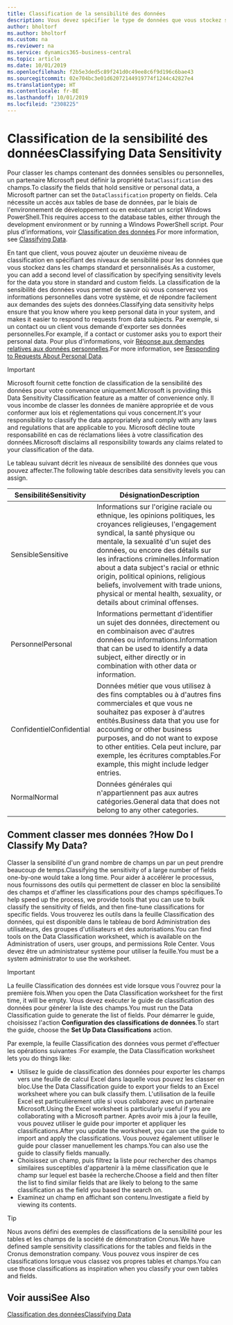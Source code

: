 ```yaml
---
title: Classification de la sensibilité des données
description: Vous devez spécifier le type de données que vous stockez sur les personnes afin de pouvoir répondre aux demandes des sujets des données.
author: bholtorf
ms.author: bholtorf
ms.custom: na
ms.reviewer: na
ms.service: dynamics365-business-central
ms.topic: article
ms.date: 10/01/2019
ms.openlocfilehash: f2b5e3ded5c89f241d0c49ee8c6f9d196c6bae43
ms.sourcegitcommit: 02e704bc3e01d62072144919774f1244c42827e4
ms.translationtype: HT
ms.contentlocale: fr-BE
ms.lasthandoff: 10/01/2019
ms.locfileid: "2308225"
---
```

# <a name="classifying-data-sensitivity"></a><span data-ttu-id="24a17-103">Classification de la sensibilité des données</span><span class="sxs-lookup"><span data-stu-id="24a17-103">Classifying Data Sensitivity</span></span>
<span data-ttu-id="24a17-104">Pour classer les champs contenant des données sensibles ou personnelles, un partenaire Microsoft peut définir la propriété ```DataClassification``` des champs.</span><span class="sxs-lookup"><span data-stu-id="24a17-104">To classify the fields that hold sensitive or personal data, a Microsoft partner can set the ```DataClassification``` property on fields.</span></span> <span data-ttu-id="24a17-105">Cela nécessite un accès aux tables de base de données, par le biais de l'environnement de développement ou en exécutant un script Windows PowerShell.</span><span class="sxs-lookup"><span data-stu-id="24a17-105">This requires access to the database tables, either through the development environment or by running a Windows PowerShell script.</span></span> <span data-ttu-id="24a17-106">Pour plus d'informations, voir [Classification des données](https://docs.microsoft.com/en-us/dynamics-nav/classifying-data).</span><span class="sxs-lookup"><span data-stu-id="24a17-106">For more information, see [Classifying Data](https://docs.microsoft.com/en-us/dynamics-nav/classifying-data).</span></span>  

<span data-ttu-id="24a17-107">En tant que client, vous pouvez ajouter un deuxième niveau de classification en spécifiant des niveaux de sensibilité pour les données que vous stockez dans les champs standard et personnalisés.</span><span class="sxs-lookup"><span data-stu-id="24a17-107">As a customer, you can add a second level of classification by specifying sensitivity levels for the data you store in standard and custom fields.</span></span> <span data-ttu-id="24a17-108">La classification de la sensibilité des données vous permet de savoir où vous conservez vos informations personnelles dans votre système, et de répondre facilement aux demandes des sujets des données.</span><span class="sxs-lookup"><span data-stu-id="24a17-108">Classifying data sensitivity helps ensure that you know where you keep personal data in your system, and makes it easier to respond to requests from data subjects.</span></span> <span data-ttu-id="24a17-109">Par exemple, si un contact ou un client vous demande d'exporter ses données personnelles.</span><span class="sxs-lookup"><span data-stu-id="24a17-109">For example, if a contact or customer asks you to export their personal data.</span></span> <span data-ttu-id="24a17-110">Pour plus d'informations, voir [Réponse aux demandes relatives aux données personnelles](admin-responding-to-requests-about-personal-data.md).</span><span class="sxs-lookup"><span data-stu-id="24a17-110">For more information, see [Responding to Requests About Personal Data](admin-responding-to-requests-about-personal-data.md).</span></span>

> [!Important]
> <span data-ttu-id="24a17-111">Microsoft fournit cette fonction de classification de la sensibilité des données pour votre convenance uniquement.</span><span class="sxs-lookup"><span data-stu-id="24a17-111">Microsoft is providing this Data Sensitivity Classification feature as a matter of convenience only.</span></span> <span data-ttu-id="24a17-112">Il vous incombe de classer les données de manière appropriée et de vous conformer aux lois et réglementations qui vous concernent.</span><span class="sxs-lookup"><span data-stu-id="24a17-112">It's your responsibility to classify the data appropriately and comply with any laws and regulations that are applicable to you.</span></span> <span data-ttu-id="24a17-113">Microsoft décline toute responsabilité en cas de réclamations liées à votre classification des données.</span><span class="sxs-lookup"><span data-stu-id="24a17-113">Microsoft disclaims all responsibility towards any claims related to your classification of the data.</span></span>  

<span data-ttu-id="24a17-114">Le tableau suivant décrit les niveaux de sensibilité des données que vous pouvez affecter.</span><span class="sxs-lookup"><span data-stu-id="24a17-114">The following table describes data sensitivity levels you can assign.</span></span>

|<span data-ttu-id="24a17-115">Sensibilité</span><span class="sxs-lookup"><span data-stu-id="24a17-115">Sensitivity</span></span>|<span data-ttu-id="24a17-116">Désignation</span><span class="sxs-lookup"><span data-stu-id="24a17-116">Description</span></span>|
|----|----|
|<span data-ttu-id="24a17-117">Sensible</span><span class="sxs-lookup"><span data-stu-id="24a17-117">Sensitive</span></span> | <span data-ttu-id="24a17-118">Informations sur l'origine raciale ou ethnique, les opinions politiques, les croyances religieuses, l'engagement syndical, la santé physique ou mentale, la sexualité d'un sujet des données, ou encore des détails sur les infractions criminelles.</span><span class="sxs-lookup"><span data-stu-id="24a17-118">Information about a data subject's racial or ethnic origin, political opinions, religious beliefs, involvement with trade unions, physical or mental health, sexuality, or details about criminal offenses.</span></span> |
|<span data-ttu-id="24a17-119">Personnel</span><span class="sxs-lookup"><span data-stu-id="24a17-119">Personal</span></span> | <span data-ttu-id="24a17-120">Informations permettant d'identifier un sujet des données, directement ou en combinaison avec d'autres données ou informations.</span><span class="sxs-lookup"><span data-stu-id="24a17-120">Information that can be used to identify a data subject, either directly or in combination with other data or information.</span></span>|
|<span data-ttu-id="24a17-121">Confidentiel</span><span class="sxs-lookup"><span data-stu-id="24a17-121">Confidential</span></span> | <span data-ttu-id="24a17-122">Données métier que vous utilisez à des fins comptables ou à d'autres fins commerciales et que vous ne souhaitez pas exposer à d'autres entités.</span><span class="sxs-lookup"><span data-stu-id="24a17-122">Business data that you use for accounting or other business purposes, and do not want to expose to other entities.</span></span> <span data-ttu-id="24a17-123">Cela peut inclure, par exemple, les écritures comptables.</span><span class="sxs-lookup"><span data-stu-id="24a17-123">For example, this might include ledger entries.</span></span>|
|<span data-ttu-id="24a17-124">Normal</span><span class="sxs-lookup"><span data-stu-id="24a17-124">Normal</span></span> | <span data-ttu-id="24a17-125">Données générales qui n'appartiennent pas aux autres catégories.</span><span class="sxs-lookup"><span data-stu-id="24a17-125">General data that does not belong to any other categories.</span></span>|

## <a name="how-do-i-classify-my-data"></a><span data-ttu-id="24a17-126">Comment classer mes données ?</span><span class="sxs-lookup"><span data-stu-id="24a17-126">How Do I Classify My Data?</span></span>
<span data-ttu-id="24a17-127">Classer la sensibilité d'un grand nombre de champs un par un peut prendre beaucoup de temps.</span><span class="sxs-lookup"><span data-stu-id="24a17-127">Classifying the sensitivity of a large number of fields one-by-one would take a long time.</span></span> <span data-ttu-id="24a17-128">Pour aider à accélérer le processus, nous fournissons des outils qui permettent de classer en bloc la sensibilité des champs et d'affiner les classifications pour des champs spécifiques.</span><span class="sxs-lookup"><span data-stu-id="24a17-128">To help speed up the process, we provide tools that you can use to bulk classify the sensitivity of fields, and then fine-tune classifications for specific fields.</span></span> <span data-ttu-id="24a17-129">Vous trouverez les outils dans la feuille Classification des données, qui est disponible dans le tableau de bord Administration des utilisateurs, des groupes d'utilisateurs et des autorisations.</span><span class="sxs-lookup"><span data-stu-id="24a17-129">You can find tools on the Data Classification worksheet, which is available on the Administration of users, user groups, and permissions Role Center.</span></span> <span data-ttu-id="24a17-130">Vous devez être un administrateur système pour utiliser la feuille.</span><span class="sxs-lookup"><span data-stu-id="24a17-130">You must be a system administrator to use the worksheet.</span></span>

> [!Important]
> <span data-ttu-id="24a17-131">La feuille Classification des données est vide lorsque vous l'ouvrez pour la première fois.</span><span class="sxs-lookup"><span data-stu-id="24a17-131">When you open the Data Classification worksheet for the first time, it will be empty.</span></span> <span data-ttu-id="24a17-132">Vous devez exécuter le guide de classification des données pour générer la liste des champs.</span><span class="sxs-lookup"><span data-stu-id="24a17-132">You must run the Data Classification guide to generate the list of fields.</span></span> <span data-ttu-id="24a17-133">Pour démarrer le guide, choisissez l'action **Configuration des classifications de données**.</span><span class="sxs-lookup"><span data-stu-id="24a17-133">To start the guide, choose the **Set Up Data Classifications** action.</span></span>

<span data-ttu-id="24a17-134">Par exemple, la feuille Classification des données vous permet d'effectuer les opérations suivantes :</span><span class="sxs-lookup"><span data-stu-id="24a17-134">For example, the Data Classification worksheet lets you do things like:</span></span>  

* <span data-ttu-id="24a17-135">Utilisez le guide de classification des données pour exporter les champs vers une feuille de calcul Excel dans laquelle vous pouvez les classer en bloc.</span><span class="sxs-lookup"><span data-stu-id="24a17-135">Use the Data Classification guide to export your fields to an Excel worksheet where you can bulk classify them.</span></span> <span data-ttu-id="24a17-136">L'utilisation de la feuille Excel est particulièrement utile si vous collaborez avec un partenaire Microsoft.</span><span class="sxs-lookup"><span data-stu-id="24a17-136">Using the Excel worksheet is particularly useful if you are collaborating with a Microsoft partner.</span></span> <span data-ttu-id="24a17-137">Après avoir mis à jour la feuille, vous pouvez utiliser le guide pour importer et appliquer les classifications.</span><span class="sxs-lookup"><span data-stu-id="24a17-137">After you update the worksheet, you can use the guide to import and apply the classifications.</span></span> <span data-ttu-id="24a17-138">Vous pouvez également utiliser le guide pour classer manuellement les champs.</span><span class="sxs-lookup"><span data-stu-id="24a17-138">You can also use the guide to classify fields manually.</span></span>  
* <span data-ttu-id="24a17-139">Choisissez un champ, puis filtrez la liste pour rechercher des champs similaires susceptibles d'appartenir à la même classification que le champ sur lequel est basée la recherche.</span><span class="sxs-lookup"><span data-stu-id="24a17-139">Choose a field and then filter the list to find similar fields that are likely to belong to the same classification as the field you based the search on.</span></span>  
* <span data-ttu-id="24a17-140">Examinez un champ en affichant son contenu.</span><span class="sxs-lookup"><span data-stu-id="24a17-140">Investigate a field by viewing its contents.</span></span>  

> [!Tip]
> <span data-ttu-id="24a17-141">Nous avons défini des exemples de classifications de la sensibilité pour les tables et les champs de la société de démonstration Cronus.</span><span class="sxs-lookup"><span data-stu-id="24a17-141">We have defined sample sensitivity classifications for the tables and fields in the Cronus demonstration company.</span></span> <span data-ttu-id="24a17-142">Vous pouvez vous inspirer de ces classifications lorsque vous classez vos propres tables et champs.</span><span class="sxs-lookup"><span data-stu-id="24a17-142">You can use those classifications as inspiration when you classify your own tables and fields.</span></span>

## <a name="see-also"></a><span data-ttu-id="24a17-143">Voir aussi</span><span class="sxs-lookup"><span data-stu-id="24a17-143">See Also</span></span>
[<span data-ttu-id="24a17-144">Classification des données</span><span class="sxs-lookup"><span data-stu-id="24a17-144">Classifying Data</span></span>](https://docs.microsoft.com/en-us/dynamics-nav/classifying-data)  
